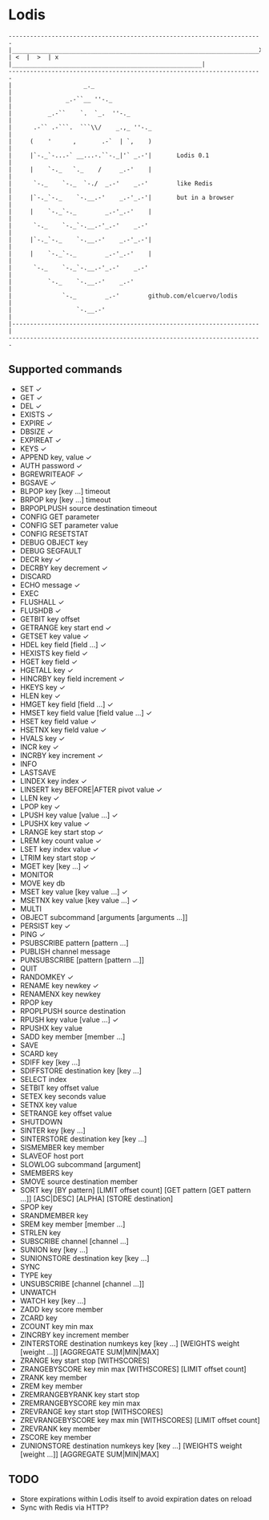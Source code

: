 # Lodis

    -----------------------------------------------------------------------
    |_____________________________________________________________________X
    | <  |  >  | x  |_____________________________________________________|
    -----------------------------------------------------------------------
    |                    _._                                              |
    |               _.-``__ ''-._                                         |
    |          _.-``    `.  `_.  ''-._                                    |
    |      .-`` .-```.  ```\\/    _.,_ ''-._                              |
    |     (    '      ,       .-`  | `,    )                              |
    |     |`-._`-...-` __...-.``-._|'` _.-'|       Lodis 0.1              |
    |     |    `-._   `._    /     _.-'    |                              |
    |      `-._    `-._  `-./  _.-'    _.-'        like Redis             |
    |     |`-._`-._    `-.__.-'    _.-'_.-'|       but in a browser       |
    |     |    `-._`-._        _.-'_.-'    |                              |
    |      `-._    `-._`-.__.-'_.-'    _.-'                               |
    |     |`-._`-._    `-.__.-'    _.-'_.-'|                              |
    |     |    `-._`-._        _.-'_.-'    |                              |
    |      `-._    `-._`-.__.-'_.-'    _.-'                               |
    |          `-._    `-.__.-'    _.-'                                   |
    |              `-._        _.-'        github.com/elcuervo/lodis      |
    |                  `-.__.-'                                           |
    |---------------------------------------------------------------------|
    -----------------------------------------------------------------------



## Supported commands
  * SET &#10003;
  * GET &#10003;
  * DEL &#10003;
  * EXISTS &#10003;
  * EXPIRE &#10003;
  * DBSIZE &#10003;
  * EXPIREAT &#10003;
  * KEYS &#10003;
  * APPEND key, value &#10003;
  * AUTH password &#10003;
  * BGREWRITEAOF &#10003;
  * BGSAVE &#10003;
  * BLPOP key [key ...] timeout
  * BRPOP key [key ...] timeout
  * BRPOPLPUSH source destination timeout
  * CONFIG GET parameter
  * CONFIG SET parameter value
  * CONFIG RESETSTAT
  * DEBUG OBJECT key
  * DEBUG SEGFAULT
  * DECR key &#10003;
  * DECRBY key decrement &#10003;
  * DISCARD
  * ECHO message &#10003;
  * EXEC
  * FLUSHALL &#10003;
  * FLUSHDB &#10003;
  * GETBIT key offset
  * GETRANGE key start end &#10003;
  * GETSET key value &#10003;
  * HDEL key field [field ...] &#10003;
  * HEXISTS key field &#10003;
  * HGET key field &#10003;
  * HGETALL key &#10003;
  * HINCRBY key field increment &#10003;
  * HKEYS key &#10003;
  * HLEN key &#10003;
  * HMGET key field [field ...] &#10003;
  * HMSET key field value [field value ...] &#10003;
  * HSET key field value &#10003;
  * HSETNX key field value &#10003;
  * HVALS key &#10003;
  * INCR key &#10003;
  * INCRBY key increment &#10003;
  * INFO
  * LASTSAVE
  * LINDEX key index &#10003;
  * LINSERT key BEFORE|AFTER pivot value &#10003;
  * LLEN key &#10003;
  * LPOP key &#10003;
  * LPUSH key value [value ...] &#10003;
  * LPUSHX key value &#10003;
  * LRANGE key start stop &#10003;
  * LREM key count value &#10003;
  * LSET key index value &#10003;
  * LTRIM key start stop &#10003;
  * MGET key [key ...] &#10003;
  * MONITOR
  * MOVE key db
  * MSET key value [key value ...] &#10003;
  * MSETNX key value [key value ...] &#10003;
  * MULTI
  * OBJECT subcommand [arguments [arguments ...]]
  * PERSIST key &#10003;
  * PING &#10003;
  * PSUBSCRIBE pattern [pattern ...]
  * PUBLISH channel message
  * PUNSUBSCRIBE [pattern [pattern ...]]
  * QUIT
  * RANDOMKEY &#10003;
  * RENAME key newkey &#10003;
  * RENAMENX key newkey
  * RPOP key
  * RPOPLPUSH source destination
  * RPUSH key value [value ...] &#10003;
  * RPUSHX key value
  * SADD key member [member ...]
  * SAVE
  * SCARD key
  * SDIFF key [key ...]
  * SDIFFSTORE destination key [key ...]
  * SELECT index
  * SETBIT key offset value
  * SETEX key seconds value
  * SETNX key value
  * SETRANGE key offset value
  * SHUTDOWN
  * SINTER key [key ...]
  * SINTERSTORE destination key [key ...]
  * SISMEMBER key member
  * SLAVEOF host port
  * SLOWLOG subcommand [argument]
  * SMEMBERS key
  * SMOVE source destination member
  * SORT key [BY pattern] [LIMIT offset count] [GET pattern [GET pattern ...]] [ASC|DESC] [ALPHA] [STORE destination]
  * SPOP key
  * SRANDMEMBER key
  * SREM key member [member ...]
  * STRLEN key
  * SUBSCRIBE channel [channel ...]
  * SUNION key [key ...]
  * SUNIONSTORE destination key [key ...]
  * SYNC
  * TYPE key
  * UNSUBSCRIBE [channel [channel ...]]
  * UNWATCH
  * WATCH key [key ...]
  * ZADD key score member
  * ZCARD key
  * ZCOUNT key min max
  * ZINCRBY key increment member
  * ZINTERSTORE destination numkeys key [key ...] [WEIGHTS weight [weight ...]] [AGGREGATE SUM|MIN|MAX]
  * ZRANGE key start stop [WITHSCORES]
  * ZRANGEBYSCORE key min max [WITHSCORES] [LIMIT offset count]
  * ZRANK key member
  * ZREM key member
  * ZREMRANGEBYRANK key start stop
  * ZREMRANGEBYSCORE key min max
  * ZREVRANGE key start stop [WITHSCORES]
  * ZREVRANGEBYSCORE key max min [WITHSCORES] [LIMIT offset count]
  * ZREVRANK key member
  * ZSCORE key member
  * ZUNIONSTORE destination numkeys key [key ...] [WEIGHTS weight [weight ...]] [AGGREGATE SUM|MIN|MAX]


## TODO
  * Store expirations within Lodis itself to avoid expiration dates on reload
  * Sync with Redis via HTTP?
